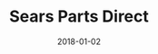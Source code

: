 ---
layout: site
title: "Sears Parts Direct"
date: 2018-01-02
categories: [fortune-500]
version: 1.2.6
major: 1
minor: 2
patch: 6
slug: sears-parts-direct
link: https://www.searspartsdirect.com/
permalink: /sites/:slug
---